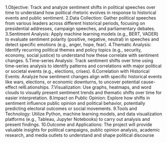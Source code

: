 1.Objective: Track and analyze sentiment shifts in political speeches over time to understand how political rhetoric evolves in response to historical events and public sentiment. 
2.Data Collection: Gather political speeches from various leaders across different historical periods, focusing on presidential addresses, campaign speeches, and parliamentary debates. 3.Sentiment Analysis: Apply machine learning models (e.g., BERT, VADER) to evaluate sentiment polarity (positive, negative, neutral) in speeches and detect specific emotions (e.g., anger, hope, fear). 
4.Thematic Analysis: Identify recurring political themes and policy topics (e.g., security, economy, social justice) to understand how these correlate with sentiment changes. 5.Time-series Analysis: Track sentiment shifts over time using time-series analysis to identify patterns and correlations with major political or societal events (e.g., elections, crises). 
6.Correlation with Historical Events: Analyze how sentiment changes align with specific historical events like wars, elections, or economic downturns, to uncover potential cause-effect rel6.ationships. 
7.Visualization: Use graphs, heatmaps, and word clouds to visually present sentiment trends and thematic shifts over time for easier interpretation. 
8.Impact on Public Opinion: Explore how shifts in sentiment influence public opinion and political behavior, potentially predicting electoral outcomes or social movements. 
9.Tools and Technology: Utilize Python, machine learning models, and data visualization platforms (e.g., Tableau, Jupyter Notebooks) to carry out analysis and present findings. 
10.Outcome and Applications: The project will provide valuable insights for political campaigns, public opinion analysis, academic research, and media outlets to understand and shape political discourse
